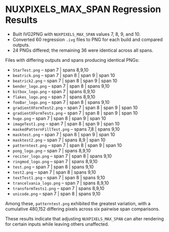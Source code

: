 # NUXPIXELS_MAX_SPAN Regression Results

- Built IVG2PNG with `NUXPIXELS_MAX_SPAN` values 7, 8, 9, and 10.
- Converted 60 regression `.ivg` files to PNG for each build and compared outputs.
- 24 PNGs differed; the remaining 36 were identical across all spans.

Files with differing outputs and spans producing identical PNGs:

- `StarTest.png` – span 7 | spans 8,9,10
- `beatrick.png` – span 7 | span 8 | span 9 | span 10
- `beatrick2.png` – span 7 | span 8 | span 9 | span 10
- `bender_logo.png` – span 7 | span 8 | spans 9,10
- `bitbox_logo.png` – span 7 | spans 8,9,10
- `flakes_logo.png` – span 7 | spans 8,9,10
- `fooBar_logo.png` – span 7 | span 8 | spans 9,10
- `gradientXFormTest2.png` – span 7 | span 8 | span 9 | span 10
- `gradientXFormTests.png` – span 7 | span 8 | span 9 | span 10
- `huge.png` – span 7 | span 8 | span 9 | span 10
- `imageTest1.png` – span 7 | span 8 | span 9 | span 10
- `maskedPatternFillTest.png` – spans 7,8 | spans 9,10
- `masktest.png` – span 7 | span 8 | span 9 | span 10
- `masktest2.png` – span 7 | spans 8,9 | span 10
- `patterntest.png` – span 7 | span 8 | span 9 | span 10
- `pong_logo.png` – span 7 | spans 8,9,10
- `reciter_logo.png` – span 7 | span 8 | spans 9,10
- `ringmod_logo.png` – span 7 | spans 8,9,10
- `test.png` – span 7 | span 8 | spans 9,10
- `test2.png` – span 7 | span 8 | spans 9,10
- `textTest1.png` – span 7 | span 8 | spans 9,10
- `trancelvania_logo.png` – span 7 | spans 8,9,10
- `transformTests1.png` – span 7 | spans 8,9,10
- `unicode.png` – span 7 | span 8 | spans 9,10

Among these, `patterntest.png` exhibited the greatest variation, with a cumulative 480,152 differing pixels
across six pairwise span comparisons.

These results indicate that adjusting `NUXPIXELS_MAX_SPAN` can alter rendering for certain inputs while leaving others unaffected.
